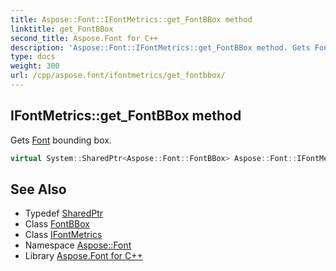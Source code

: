 ```yaml
---
title: Aspose::Font::IFontMetrics::get_FontBBox method
linktitle: get_FontBBox
second_title: Aspose.Font for C++
description: 'Aspose::Font::IFontMetrics::get_FontBBox method. Gets Font bounding box in C++.'
type: docs
weight: 300
url: /cpp/aspose.font/ifontmetrics/get_fontbbox/
---
```

## IFontMetrics::get_FontBBox method


Gets [Font](../../font/) bounding box.

```cpp
virtual System::SharedPtr<Aspose::Font::FontBBox> Aspose::Font::IFontMetrics::get_FontBBox()=0
```

## See Also

* Typedef [SharedPtr](../../../system/sharedptr/)
* Class [FontBBox](../../fontbbox/)
* Class [IFontMetrics](../)
* Namespace [Aspose::Font](../../)
* Library [Aspose.Font for C++](../../../)
